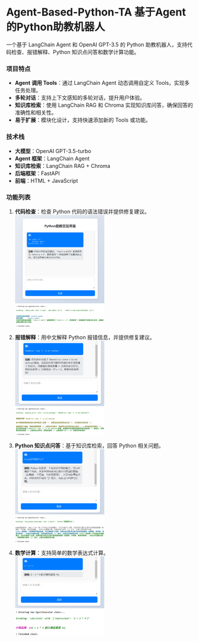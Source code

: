 # Agent-Based-Python-TA   基于Agent的Python助教机器人

一个基于 LangChain Agent 和 OpenAI GPT-3.5 的 Python 助教机器人，支持代码检查、报错解释、Python 知识点问答和数学计算功能。

### 项目特点
- **Agent 调用 Tools**：通过 LangChain Agent 动态调用自定义 Tools，实现多任务处理。
- **多轮对话**：支持上下文感知的多轮对话，提升用户体验。
- **知识库检索**：使用 LangChain RAG 和 Chroma 实现知识库问答，确保回答的准确性和相关性。
- **易于扩展**：模块化设计，支持快速添加新的 Tools 或功能。

### 技术栈
- **大模型**：OpenAI GPT-3.5-turbo
- **Agent 框架**：LangChain Agent
- **知识库检索**：LangChain RAG + Chroma
- **后端框架**：FastAPI
- **前端**：HTML + JavaScript

### 功能列表
1. **代码检查**：检查 Python 代码的语法错误并提供修复建议。
   <img src="基于Agent的Python助教机器人/images/test_check_code.png" alt="代码检查功能" style="width:50%;" />
   <img src="基于Agent的Python助教机器人/images/agent_function_call_check_code.png" alt="代码检查功能 Agent 调用" style="width:50%;" />

2. **报错解释**：用中文解释 Python 报错信息，并提供修复建议。
   <img src="基于Agent的Python助教机器人/images/test_explain_error.png" alt="报错解释功能" style="width:50%;" />
   <img src="基于Agent的Python助教机器人/images/agent_function_call_explain_error.png" alt="报错解释功能 Agent 调用" style="width:50%;" />

3. **Python 知识点问答**：基于知识库检索，回答 Python 相关问题。
   <img src="基于Agent的Python助教机器人/images/test_ask_python_knowledge.png" alt="知识点问答功能" style="width:50%;" />
   <img src="基于Agent的Python助教机器人/images/agent_function_call_ask_python_knowledge.png" alt="知识点问答功能 Agent 调用" style="width:50%;" />

4. **数学计算**：支持简单的数学表达式计算。
   <img src="基于Agent的Python助教机器人/images/test_calculate.png" alt="数学计算功能" style="width:50%;" />
   <img src="基于Agent的Python助教机器人/images/agent_function_call_calculate.png" alt="数学计算功能 Agent 调用" style="width:50%;" />


